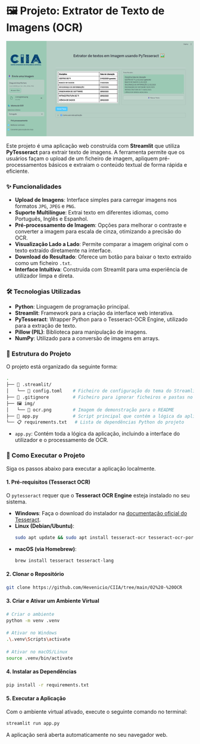 # 🖼️ Projeto: Extrator de Texto de Imagens (OCR)

<div align="center">
<img src="img/ocr.png" alt="Demonstração do App" width="900"/>
</div>

Este projeto é uma aplicação web construída com **Streamlit** que utiliza **PyTesseract** para extrair texto de imagens. A ferramenta permite que os usuários façam o upload de um ficheiro de imagem, apliquem pré-processamentos básicos e extraiam o conteúdo textual de forma rápida e eficiente.

### ✨ Funcionalidades

-   **Upload de Imagens**: Interface simples para carregar imagens nos formatos `JPG`, `JPEG` e `PNG`.
-   **Suporte Multilíngue**: Extrai texto em diferentes idiomas, como Português, Inglês e Espanhol.
-   **Pré-processamento de Imagem**: Opções para melhorar o contraste e converter a imagem para escala de cinza, otimizando a precisão do OCR.
-   **Visualização Lado a Lado**: Permite comparar a imagem original com o texto extraído diretamente na interface.
-   **Download do Resultado**: Oferece um botão para baixar o texto extraído como um ficheiro `.txt`.
-   **Interface Intuitiva**: Construída com Streamlit para uma experiência de utilizador limpa e direta.

### 🛠️ Tecnologias Utilizadas

-   **Python**: Linguagem de programação principal.
-   **Streamlit**: Framework para a criação da interface web interativa.
-   **PyTesseract**: Wrapper Python para o Tesseract-OCR Engine, utilizado para a extração de texto.
-   **Pillow (PIL)**: Biblioteca para manipulação de imagens.
-   **NumPy**: Utilizado para a conversão de imagens em arrays.

### 📁 Estrutura do Projeto

O projeto está organizado da seguinte forma:
```bash
.
├── 📁 .streamlit/
│   └── 📄 config.toml    # Ficheiro de configuração do tema do Streamlit
├── 📄 .gitignore         # Ficheiro para ignorar ficheiros e pastas no Git
├── 🖼️ img/
│   └── 📄 ocr.png        # Imagem de demonstração para o README
├── 📜 app.py             # Script principal que contém a lógica da aplicação
└── 📋 requirements.txt   # Lista de dependências Python do projeto
```


-   `app.py`: Contém toda a lógica da aplicação, incluindo a interface do utilizador e o processamento de OCR.

### 🚀 Como Executar o Projeto

Siga os passos abaixo para executar a aplicação localmente.

#### 1. Pré-requisitos (Tesseract OCR)

O `pytesseract` requer que o **Tesseract OCR Engine** esteja instalado no seu sistema.

-   **Windows**: Faça o download do instalador na [documentação oficial do Tesseract](https://github.com/tesseract-ocr/tessdoc).
-   **Linux (Debian/Ubuntu)**:
    ```bash
    sudo apt update && sudo apt install tesseract-ocr tesseract-ocr-por
    ```
-   **macOS (via Homebrew)**:
    ```bash
    brew install tesseract tesseract-lang
    ```

#### 2. Clonar o Repositório

```bash
git clone https://github.com/Hevenicio/CIIA/tree/main/02%20-%20OCR
```

#### 3. Criar e Ativar um Ambiente Virtual

```bash
# Criar o ambiente
python -m venv .venv

# Ativar no Windows
.\.venv\Scripts\activate

# Ativar no macOS/Linux
source .venv/bin/activate
```

#### 4. Instalar as Dependências
```bash
pip install -r requirements.txt
```

#### 5. Executar a Aplicação
Com o ambiente virtual ativado, execute o seguinte comando no terminal:

```bash
streamlit run app.py
```
A aplicação será aberta automaticamente no seu navegador web.